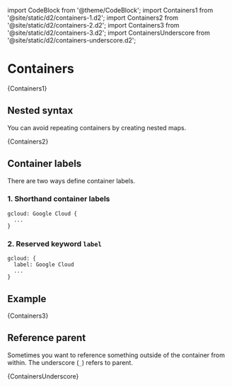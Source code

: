 import CodeBlock from '@theme/CodeBlock';
import Containers1 from '@site/static/d2/containers-1.d2';
import Containers2 from '@site/static/d2/containers-2.d2';
import Containers3 from '@site/static/d2/containers-3.d2';
import ContainersUnderscore from '@site/static/d2/containers-underscore.d2';

# Containers

<CodeBlock className="language-d2">
    {Containers1}
</CodeBlock>

<div className="embedSVG" dangerouslySetInnerHTML={{__html: require('@site/static/img/generated/containers-1.svg2')}}></div>

## Nested syntax

You can avoid repeating containers by creating nested maps.

<CodeBlock className="language-d2">
    {Containers2}
</CodeBlock>

<div className="embedSVG" dangerouslySetInnerHTML={{__html: require('@site/static/img/generated/containers-2.svg2')}}></div>

## Container labels

There are two ways define container labels.

### 1. Shorthand container labels

```d2-incomplete
gcloud: Google Cloud {
  ...
}
```

### 2. Reserved keyword `label`

```d2-incomplete
gcloud: {
  label: Google Cloud
  ...
}
```

## Example

<CodeBlock className="language-d2">
    {Containers3}
</CodeBlock>

<div className="embedSVG" dangerouslySetInnerHTML={{__html: require('@site/static/img/generated/containers-3.svg2')}}></div>

## Reference parent

Sometimes you want to reference something outside of the container from within. The
underscore (`_`) refers to parent.

<CodeBlock className="language-d2">
    {ContainersUnderscore}
</CodeBlock>

<div className="embedSVG" dangerouslySetInnerHTML={{__html: require('@site/static/img/generated/containers-underscore.svg2')}}></div>
